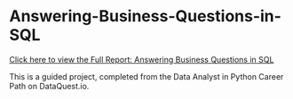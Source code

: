 # Answering-Business-Questions-in-SQL

[Click here to view the Full Report: Answering Business Questions in SQL](https://nbviewer.jupyter.org/github/stephentaul22/Answering-Business-Questions-using-SQL/blob/main/Answering%20Business%20Questions%20using%20SQL%20%7C%20Guided%20Project%2010.ipynb)

This is a guided project, completed from the Data Analyst in Python Career Path on DataQuest.io.
